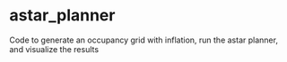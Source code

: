 # astar_planner
Code to generate an occupancy grid with inflation, run the astar planner, and visualize the results
